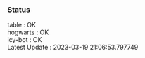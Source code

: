 ### Status


table : OK  
hogwarts : OK  
icy-bot : OK  
Latest Update : 2023-03-19 21:06:53.797749
